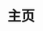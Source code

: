 ---
home: true
layout: Blog
icon: house
title: 主页
bgImage: /assets/images/bg.png
heroImage: logo.png
heroText: H 的博客小站
tagline: 分享前端知识

footer: H 的博客小站
--- 